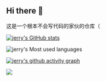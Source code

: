 ## Hi there 👋

这是一个根本不会写代码的家伙的仓库（

<!--
**jerry-harm/jerry-harm** is a ✨ _special_ ✨ repository because its `README.md` (this file) appears on your GitHub profile.

-->

[![jerry's GitHub stats](https://github-readme-stats.vercel.app/api?username=jerry-harm&theme=tokyonight)](https://github.com/anuraghazra/github-readme-stats)

![jerry's Most used languages](https://github-readme-stats.vercel.app/api/top-langs/?username=jerry-harm&layout=compact&hide_border=true&langs_count=10&theme=tokyonight)

[![jerry's github activity graph](https://github-readme-activity-graph.vercel.app/graph?username=jerry-harm&theme=github)](https://github.com/ashutosh00710/github-readme-activity-graph)

![](https://visitor-badge.glitch.me/badge?page_id=jerry-harm)
